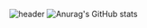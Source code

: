 ![header](https://capsule-render.vercel.app/api?type=slice&color=auto&height=300&section=header&text=Positive%20Developer!&desc=Seo%20Young%20Ho&descSize=15&fontAlignY=30&descAlignY=10&fontSize=50&rotate=19)
![Anurag's GitHub stats](https://github-readme-stats.vercel.app/api?username=0Hoxy&theme=default&show_icons=true)
